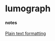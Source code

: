 # lumograph
 
#### notes

[Plain text formatting](https://www.stat.auckland.ac.nz/~paul/ItDT/HTML/node38.html)
